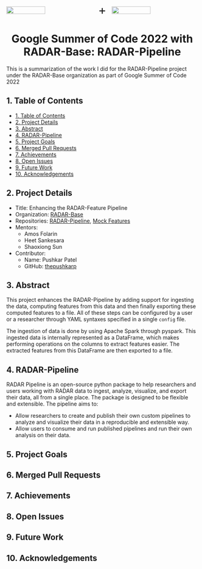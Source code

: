 <div style="display: flex; flex-direction: row; justify-content: space-between; align-items: center;">
<img src="https://summerofcode.withgoogle.com/assets/media/logo.svg" width="45%">
<div style="font-size:32px;">+</div>
<img src="https://radar-base.org/wp-content/uploads/2018/03/Logo_RADAR-Base-RGB.png" width="45%">
</div>

<h1 align="center">Google Summer of Code 2022 with RADAR-Base: RADAR-Pipeline</h1>

This is a summarization of the work I did for the RADAR-Pipeline project under the RADAR-Base organization as part of Google Summer of Code 2022

## 1. Table of Contents

- [1. Table of Contents](#1-table-of-contents)
- [2. Project Details](#2-project-details)
- [3. Abstract](#3-abstract)
- [4. RADAR-Pipeline](#4-radar-pipeline)
- [5. Project Goals](#5-project-goals)
- [6. Merged Pull Requests](#6-merged-pull-requests)
- [7. Achievements](#7-achievements)
- [8. Open Issues](#8-open-issues)
- [9. Future Work](#9-future-work)
- [10. Acknowledgements](#10-acknowledgements)

## 2. Project Details

-   Title: Enhancing the RADAR-Feature Pipeline
-   Organization: [RADAR-Base](https://github.com/RADAR-base)
-   Repositories: [RADAR-Pipeline](https://github.com/RADAR-base/radarpipeline), [Mock Features](https://github.com/RADAR-base-Analytics/mockfeatures)
-   Mentors:
    -   Amos Folarin
    -   Heet Sankesara
    -   Shaoxiong Sun
-   Contributor:
    -   Name: Pushkar Patel
    -   GitHub: [thepushkarp](https://github.com/thepushkarp)

## 3. Abstract

This project enhances the RADAR-Pipeline by adding support for ingesting the data, computing features from this data and then finally exporting these computed features to a file. All of these steps can be configured by a user or a researcher through YAML syntaxes specified in a single `config` file.

The ingestion of data is done by using Apache Spark through pyspark. This ingested data is internally represented as a DataFrame, which makes performing operations on the columns to extract features easier. The extracted features from this DataFrame are then exported to a file.

## 4. RADAR-Pipeline

RADAR Pipeline is an open-source python package to help researchers and users working with RADAR data to ingest, analyze, visualize, and export their data, all from a single place. The package is designed to be flexible and extensible. The pipeline aims to:

-   Allow researchers to create and publish their own custom pipelines to analyze and visualize their data in a reproducible and extensible way.
-   Allow users to consume and run published pipelines and run their own analysis on their data.

## 5. Project Goals

## 6. Merged Pull Requests

## 7. Achievements

## 8. Open Issues

## 9. Future Work

## 10. Acknowledgements
